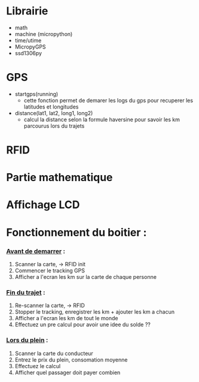 # Librairie
- math
- machine (micropython)
- time/utime
- MicropyGPS
- ssd1306py


# GPS

- startgps(running)
    - cette fonction permet de demarer les logs du gps pour recuperer les latitudes et longitudes
- distance(lat1, lat2, long1, long2)
    - calcul la distance selon la formule haversine pour savoir les km parcourus lors du trajets
# RFID

# Partie mathematique

# Affichage LCD

# Fonctionnement du boitier :

### <ins> Avant de demarrer</ins> :
1. Scanner la carte, -> RFID init 
2. Commencer le tracking GPS 
3. Afficher a l'ecran les km sur la carte de chaque personne

### <ins>Fin du trajet</ins> :
1. Re-scanner la carte, -> RFID 
2. Stopper le tracking, enregistrer les km + ajouter les km a chacun 
3. Afficher a l'ecran les km de tout le monde
4. Effectuez un pre calcul pour avoir une idee du solde ??

### <ins> Lors du plein</ins> :
1. Scanner la carte du conducteur
2. Entrez le prix du plein, consomation moyenne 
3. Effectuez le calcul 
4. Afficher quel passager doit payer combien 